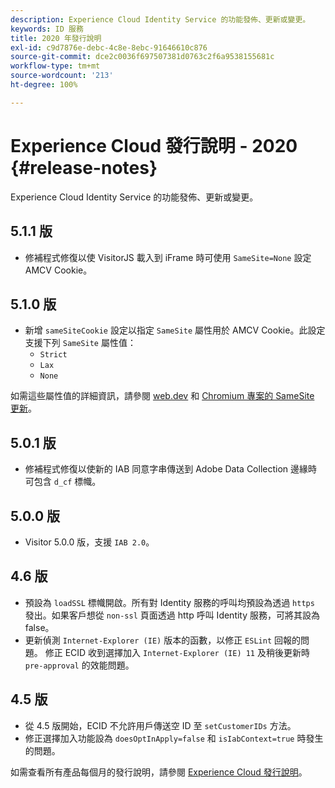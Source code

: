 ```yaml
---
description: Experience Cloud Identity Service 的功能發佈、更新或變更。
keywords: ID 服務
title: 2020 年發行說明
exl-id: c9d7876e-debc-4c8e-8ebc-91646610c876
source-git-commit: dce2c0036f697507381d0763c2f6a9538155681c
workflow-type: tm+mt
source-wordcount: '213'
ht-degree: 100%

---
```


# Experience Cloud 發行說明 - 2020 {#release-notes}

Experience Cloud Identity Service 的功能發佈、更新或變更。

## 5.1.1 版

* 修補程式修復以使 VisitorJS 載入到 iFrame 時可使用 `SameSite=None` 設定 AMCV Cookie。

## 5.1.0 版

* 新增 `sameSiteCookie` 設定以指定 `SameSite` 屬性用於 AMCV Cookie。此設定支援下列 `SameSite` 屬性值：
   * `Strict`
   * `Lax`
   * `None`

如需這些屬性值的詳細資訊，請參閱 [web.dev](https://web.dev/samesite-cookies-explained/) 和 [Chromium 專案的 SameSite 更新](https://www.chromium.org/updates/same-site/)。

## 5.0.1 版

* 修補程式修復以使新的 IAB 同意字串傳送到 Adobe Data Collection 邊緣時可包含 `d_cf` 標幟。

## 5.0.0 版

* Visitor 5.0.0 版，支援 `IAB 2.0`。

## 4.6 版

* 預設為 `loadSSL` 標幟開啟。所有對 Identity 服務的呼叫均預設為透過 `https` 發出。如果客戶想從 `non-ssl` 頁面透過 http 呼叫 Identity 服務，可將其設為 false。
* 更新偵測 `Internet-Explorer (IE)` 版本的函數，以修正 `ESLint` 回報的問題。
修正 ECID 收到選擇加入 `Internet-Explorer (IE) 11` 及稍後更新時 `pre-approval` 的效能問題。

## 4.5 版

* 從 4.5 版開始，ECID 不允許用戶傳送空 ID 至 `setCustomerIDs` 方法。
* 修正選擇加入功能設為 `doesOptInApply=false` 和 `isIabContext=true` 時發生的問題。

如需查看所有產品每個月的發行說明，請參閱 [Experience Cloud 發行說明](https://experienceleague.adobe.com/docs/release-notes/experience-cloud/current.html?lang=zh-Hant)。
